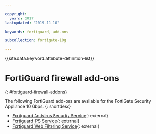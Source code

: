 ```yaml
---

copyright:
  years: 2017
lastupdated: "2019-11-10"

keywords: fortiguard, add-ons

subcollection: fortigate-10g

---
```


{{site.data.keyword.attribute-definition-list}}

# FortiGuard firewall add-ons
{: #fortiguard-firewall-addons}

The following FortiGuard add-ons are available for the FortiGate Security Appliance 10 Gbps.
{: shortdesc}

* [Fortiguard Antivirus Security Service](https://www.fortinet.com/support/support-services/fortiguard-security-subscriptions/antivirus){: external}
* [Fortiguard IPS Service](https://www.fortinet.com/support/support-services/fortiguard-security-subscriptions/intrusion-prevention){: external}
* [Fortiguard Web Filtering Service](https://www.fortinet.com/support/support-services/fortiguard-security-subscriptions/web-filtering){: external}
